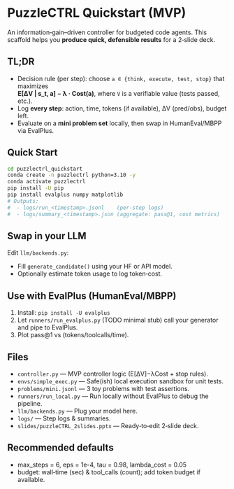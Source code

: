 # PuzzleCTRL Quickstart (MVP)

An information‑gain–driven controller for budgeted code agents.
This scaffold helps you **produce quick, defensible results** for a 2‑slide deck.

## TL;DR
- Decision rule (per step): choose `a ∈ {think, execute, test, stop}` that maximizes  
  **E[ΔV | s_t, a] − λ · Cost(a)**, where `V` is a verifiable value (tests passed, etc.).
- Log **every step**: action, time, tokens (if available), ΔV (pred/obs), budget left.
- Evaluate on a **mini problem set** locally, then swap in HumanEval/MBPP via EvalPlus.

## Quick Start
```bash
cd puzzlectrl_quickstart
conda create -n puzzlectrl python=3.10 -y
conda activate puzzlectrl
pip install -U pip
pip install evalplus numpy matplotlib
# Outputs:
#  - logs/run_<timestamp>.jsonl    (per-step logs)
#  - logs/summary_<timestamp>.json (aggregate: pass@1, cost metrics)
```

## Swap in your LLM
Edit `llm/backends.py`:
- Fill `generate_candidate()` using your HF or API model.
- Optionally estimate token usage to log token‑cost.

## Use with EvalPlus (HumanEval/MBPP)
1) Install: `pip install -U evalplus`
2) Let `runners/run_evalplus.py` (TODO minimal stub) call your generator and pipe to EvalPlus.
3) Plot pass@1 vs (tokens/toolcalls/time).

## Files
- `controller.py` — MVP controller logic (E[ΔV]−λCost + stop rules).
- `envs/simple_exec.py` — Safe(ish) local execution sandbox for unit tests.
- `problems/mini.jsonl` — 3 toy problems with test assertions.
- `runners/run_local.py` — Run locally without EvalPlus to debug the pipeline.
- `llm/backends.py` — Plug your model here.
- `logs/` — Step logs & summaries.
- `slides/puzzleCTRL_2slides.pptx` — Ready‑to‑edit 2‑slide deck.

## Recommended defaults
- max_steps = 6, eps = 1e-4, tau = 0.98, lambda_cost = 0.05
- budget: wall‑time (sec) & tool_calls (count); add token budget if available.
